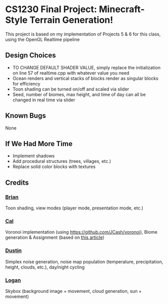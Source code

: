 # CS1230 Final Project: Minecraft-Style Terrain Generation!

This project is based on my implementation of Projects 5 & 6 for this class, using the OpenGL Realtime pipeline

## Design Choices
- TO CHANGE DEFAULT SHADER VALUE, simply replace the initialization on line 57 of realtime.cpp with whatever value you need
- Ocean renders and vertical stacks of blocks render as singular blocks for efficiency
- Toon shading can be turned on/off and scaled via slider
- Seed, number of biomes, max height, and time of day can all be changed in real time via slider

## Known Bugs
None

## If We Had More Time
- Implement shadows
- Add procedural structures (trees, villages, etc.)
- Replace solid color blocks with textures

## Credits
### [Brian](https://github.com/Brian-han77)
Toon shading, view modes (player mode, presentation mode, etc.)
### [Cal](https://github.com/CalNightingale)
Voronoi implementation (using https://github.com/JCash/voronoi), Biome generation & Assignment
(based on [this article](https://towardsdatascience.com/replicating-minecraft-world-generation-in-python-1b491bc9b9a4))
### [Dustin](https://github.com/dustin-wu)
Simplex noise generation, noise map population (temperature, precipitation, height, clouds, etc.), day/night cycling
### [Logan](https://github.com/lmb2lmb)
Skybox (background image + movement, cloud generation, sun + movement)
